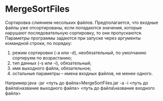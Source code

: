 # MergeSortFiles
Сортировка слиянием несольких файлов. Предполагается, что входные файлы уже отсортированы, если попадаются значения, которые нарушают последовательную сортировку, то они пропускаются.
Параметры программы задаются при запуске через аргументы командной строки, по порядку: 
1. режим сортировки (-a или -d), необязательный, по умолчанию сортируем по возрастанию; 
2. тип данных (-s или -i), обязательный; 
3. имя выходного файла, обязательное; 
4. остальные параметры – имена входных файлов, не менее одного.

Например:java -jar <путь до файла>MergeSortFiles.jar -a -i <путь до файла\название выходного файла> <путь до файла\название входного файла>
